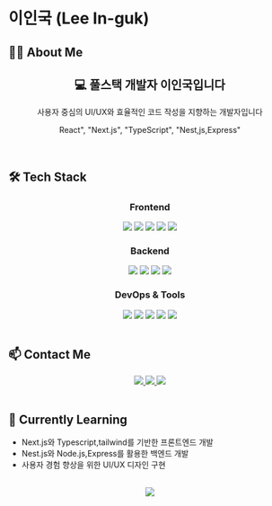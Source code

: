 # 이인국 (Lee In-guk)

## 🧑‍💻 About Me

<div align="center">
  <h2>💻 풀스택 개발자 이인국입니다</h2>
  <p>사용자 중심의 UI/UX와 효율적인 코드 작성을 지향하는 개발자입니다</p>
   <p>React", "Next.js", "TypeScript", "Nest,js,Express"</p>
</div>

<br>

## 🛠️ Tech Stack

<div align="center">
  <h3>Frontend</h3>
  <img src="https://img.shields.io/badge/Next.js-000000?style=for-the-badge&logo=next.js&logoColor=white" />
   <img src="https://img.shields.io/badge/TypeScript-3178C6?style=for-the-badge&logo=typescript&logoColor=white" />
   <img src="https://img.shields.io/badge/React-61DAFB?style=for-the-badge&logo=react&logoColor=black" />
    <img src="https://img.shields.io/badge/JavaScript-F7DF1E?style=for-the-badge&logo=javascript&logoColor=black" />
    <img src="https://img.shields.io/badge/Tailwind_CSS-38B2AC?style=for-the-badge&logo=tailwind-css&logoColor=white" />
  
  <h3>Backend</h3>
    <img src="https://img.shields.io/badge/Nest.js-339933?style=for-the-badge&logo=node.js&logoColor=white" />
      <img src="https://img.shields.io/badge/Prisma-339933?style=for-the-badge&logo=node.js&logoColor=white" />
  <img src="https://img.shields.io/badge/Node.js-339933?style=for-the-badge&logo=node.js&logoColor=white" />
  <img src="https://img.shields.io/badge/Express-000000?style=for-the-badge&logo=express&logoColor=white" />
  
  <h3>DevOps & Tools</h3>
  <img src="https://img.shields.io/badge/Git-F05032?style=for-the-badge&logo=git&logoColor=white" />
  <img src="https://img.shields.io/badge/GitHub-181717?style=for-the-badge&logo=github&logoColor=white" />
  <img src="https://img.shields.io/badge/Figma-F24E1E?style=for-the-badge&logo=figma&logoColor=white" />
  <img src="https://img.shields.io/badge/VS_Code-007ACC?style=for-the-badge&logo=visual-studio-code&logoColor=white" />
  <img src="https://img.shields.io/badge/Vercel-000000?style=for-the-badge&logo=vercel&logoColor=white" />
</div>

<br>

## 📫 Contact Me

<div align="center">
  <a href="mailto:dlsrnr403@gmail.com">
    <img src="https://img.shields.io/badge/Email-D14836?style=for-the-badge&logo=gmail&logoColor=white" />
  </a>
  <a href="https://velog.io/@96_inggu">
    <img src="https://img.shields.io/badge/Velog-20C997?style=for-the-badge&logo=velog&logoColor=white" />
  </a>
  <a href="https://github.com/inggu96">
    <img src="https://img.shields.io/badge/GitHub-181717?style=for-the-badge&logo=github&logoColor=white" />
  </a>
</div>

<br>

## 🌱 Currently Learning
- Next.js와 Typescript,tailwind를 기반한 프론트엔드 개발
- Nest.js와 Node.js,Express를 활용한 백엔드 개발
- 사용자 경험 향상을 위한 UI/UX 디자인 구현

<br>

<div align="center">
  <img src="https://capsule-render.vercel.app/api?type=waving&color=auto&height=150&section=footer" />
</div>
